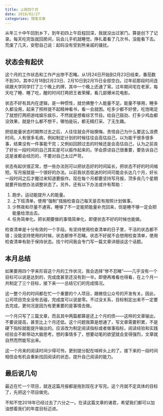 ```yaml
---
title: 上班四个月
date: 2018/02/27
categories: 随笔文章
---
```


从年三十中午回到乡下，到年初四上午启程回深，我就没出过家门。算是创下了记录。每天吃完饭就回房间，玩会儿手机就睡觉。挣扎着看了几次书，没能看下去。荒废了几天，安慰自己说：起码没有受到熊亲戚的骚扰。

<!-- more -->

## 状态会有起伏
这个月的工作状态和工作产出惨不忍睹。从1月24日开始到2月23日结束，番茄数不到30，其中2月18到2月23日、2月10日到2月15日全部空白。过年前那段时间连续跟大学同学打了三个晚上的牌，其中一个晚上还通了宵。过年期间宅在老家，每天吃了睡、睡了吃，醒的时间打两把王者荣耀，看几部爆米花电影。

状态不好有其内在逻辑，是一种惯性，就仿佛整个人能量不足。能量不够用，睡多久都没用，起来了照样提不起精神看书，看一会就困。吃多少都不好使，吃饱喝足了就想打两把游戏娱乐娱乐，不然就是想看综艺节目。给自己鼓劲、打多少鸡血都没效果，就是什么都不想干，哪怕是玩，都无精打采、了无生趣。

把低能量状态时期熬过去之后，人往往就会开始懊悔，责怪自己为什么要这么浪费时间。人有很多毛病，例如制定计划的时候往往会高估自己，以为能干很多很多事，结果没有一件事能干完；又例如回顾过去的时候还是会高估自己，认为之前丧了好长一段时间的自己其实是可以振作起来的。学会原谅自己很重要，要告诉自己这是谁都会经历的，不要对自己太过严苛。

状态有起伏很正常，想一些办法则可以把状态好的时间延长，把状态不好的时间缩短。写月报就是一个很好的办法。以前我状态低迷的时间可能会长达几个月，好长一段时间之后才醒过来知道要振作。现在每个月都要坚持写月报，顶多丧几个星期就要开始想办法调整状态了。另外，还有以下办法或许有帮助：
1. 跑步。运动能提升人的能量。
2. 上下班清单。使用“强制”措施检查自己每天是否有按照计划做事。
3. 少熬夜和尽量不通宵。睡够了不一定能把能量补充回来，但是睡不够一定会把能量给泄出去。
4. 任务简单化。把长期要做的事情简单化，即便状态不好的时候也能做。

检查清单是十分有效的一个手段。有坚持使用检查清单的日子里，干活的状态都不错；没能坚持使用的时候，状态都惨不忍睹。状态不好就不会想用检查清单，使用检查清单有助于保持状态。找个时间我会专门写一篇文章详细谈这个话题。

## 本月总结
如果要用四个字来形容这个月的工作状况，我会选择“惨不忍睹”——几乎没有一个目标可以说是达到的，完成度甚至还没有到一半。即便再难看也得看，在上个月一共制定了三个目标，接下来一一总结它们的完成情况。

这一整个月的时间都在忙一个重要的个人项目，跟微信公众号的开发有关。因此，公司项目完全没有去碰，完成度可以说是零。不过没关系，目标制定出来不一定要去完成，更何况是因为有更重要的是事情去做。

一个月只写了三篇文章，而且其中两篇都算是还上个月的债——这样的文章输出，不要说提高，甚至比上个月还低。这个问题我算是想通了，写文章需要积累，不是硬下指标就能提升输出的。应该改为制定阅读指标或者做事指标，阅读经验和实践经验会不断带动大脑思考。想的事情多了，想要动笔的欲望就会变得强烈，文章就自然而然能写出来。

这一个月来的阅读时间少得可怜，更别提分配在啃砖头上的了。接下来的一段时间相信会有机会重新找回阅读的状态，提升自己阅读的能力。

## 最后说几句
最近在忙一个项目，就连这篇月报都是拖到现在才写完。这个月就不定具体的目标了，先把这个项目做完。

不知不觉2018年已经过去了六分之一。在读这篇文章的诸君，希望我们都可以加油想着我们的年度目标迈进。
